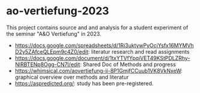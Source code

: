 # ao-vertiefung-2023

This project contains source and and analysis for a student experiment of the seminar "A&O Vertiefung" in 2023.


- https://docs.google.com/spreadsheets/d/1Ri3uktywPyOcjYsfx16MYMVhD2y5ZAfceQLEpm9c4Z0/edit: literatur research and read assignments
- https://docs.google.com/document/d/1txYTVfYpqiVET49KStPDLZRhy-NlRBTENp8Ogg-CN7I/edit: Shared Doc of Methods and progress
- https://whimsical.com/aovertiefung-ii-8P1GmjfCCuub1VK8VkNxeW: graphical overview over methods and literatur
- https://aspredicted.org/: study has been pre-registered.
